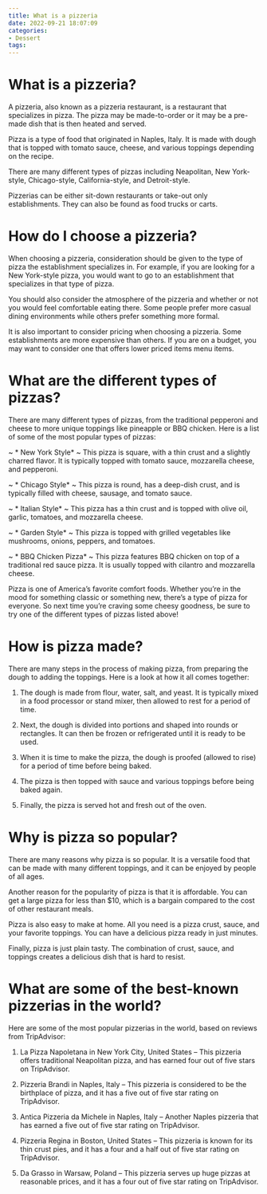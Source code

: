 ```yaml
---
title: What is a pizzeria
date: 2022-09-21 18:07:09
categories:
- Dessert
tags:
---
```



#  What is a pizzeria?

A pizzeria, also known as a pizzeria restaurant, is a restaurant that specializes in pizza. The pizza may be made-to-order or it may be a pre-made dish that is then heated and served.

Pizza is a type of food that originated in Naples, Italy. It is made with dough that is topped with tomato sauce, cheese, and various toppings depending on the recipe.

There are many different types of pizzas including Neapolitan, New York-style, Chicago-style, California-style, and Detroit-style.

Pizzerias can be either sit-down restaurants or take-out only establishments. They can also be found as food trucks or carts.

# How do I choose a pizzeria?

When choosing a pizzeria, consideration should be given to the type of pizza the establishment specializes in. For example, if you are looking for a New York-style pizza, you would want to go to an establishment that specializes in that type of pizza.

You should also consider the atmosphere of the pizzeria and whether or not you would feel comfortable eating there. Some people prefer more casual dining environments while others prefer something more formal.

It is also important to consider pricing when choosing a pizzeria. Some establishments are more expensive than others. If you are on a budget, you may want to consider one that offers lower priced items menu items.

#  What are the different types of pizzas?

There are many different types of pizzas, from the traditional pepperoni and cheese to more unique toppings like pineapple or BBQ chicken. Here is a list of some of the most popular types of pizzas:

~ * New York Style* ~ This pizza is square, with a thin crust and a slightly charred flavor. It is typically topped with tomato sauce, mozzarella cheese, and pepperoni.

~ * Chicago Style* ~ This pizza is round, has a deep-dish crust, and is typically filled with cheese, sausage, and tomato sauce.

~ * Italian Style* ~ This pizza has a thin crust and is topped with olive oil, garlic, tomatoes, and mozzarella cheese.

~ * Garden Style* ~ This pizza is topped with grilled vegetables like mushrooms, onions, peppers, and tomatoes.

~ * BBQ Chicken Pizza* ~ This pizza features BBQ chicken on top of a traditional red sauce pizza. It is usually topped with cilantro and mozzarella cheese.

Pizza is one of America’s favorite comfort foods. Whether you’re in the mood for something classic or something new, there’s a type of pizza for everyone. So next time you’re craving some cheesy goodness, be sure to try one of the different types of pizzas listed above!

#  How is pizza made?

There are many steps in the process of making pizza, from preparing the dough to adding the toppings. Here is a look at how it all comes together:

1. The dough is made from flour, water, salt, and yeast. It is typically mixed in a food processor or stand mixer, then allowed to rest for a period of time.

2. Next, the dough is divided into portions and shaped into rounds or rectangles. It can then be frozen or refrigerated until it is ready to be used.

3. When it is time to make the pizza, the dough is proofed (allowed to rise) for a period of time before being baked.

4. The pizza is then topped with sauce and various toppings before being baked again.

5. Finally, the pizza is served hot and fresh out of the oven.

#  Why is pizza so popular?

There are many reasons why pizza is so popular. It is a versatile food that can be made with many different toppings, and it can be enjoyed by people of all ages.

Another reason for the popularity of pizza is that it is affordable. You can get a large pizza for less than $10, which is a bargain compared to the cost of other restaurant meals.

Pizza is also easy to make at home. All you need is a pizza crust, sauce, and your favorite toppings. You can have a delicious pizza ready in just minutes.

Finally, pizza is just plain tasty. The combination of crust, sauce, and toppings creates a delicious dish that is hard to resist.

#  What are some of the best-known pizzerias in the world?

Here are some of the most popular pizzerias in the world, based on reviews from TripAdvisor:

1. La Pizza Napoletana in New York City, United States – This pizzeria offers traditional Neapolitan pizza, and has earned four out of five stars on TripAdvisor.

2. Pizzeria Brandi in Naples, Italy – This pizzeria is considered to be the birthplace of pizza, and it has a five out of five star rating on TripAdvisor.

3. Antica Pizzeria da Michele in Naples, Italy – Another Naples pizzeria that has earned a five out of five star rating on TripAdvisor.

4. Pizzeria Regina in Boston, United States – This pizzeria is known for its thin crust pies, and it has a four and a half out of five star rating on TripAdvisor.

5. Da Grasso in Warsaw, Poland – This pizzeria serves up huge pizzas at reasonable prices, and it has a four out of five star rating on TripAdvisor.
